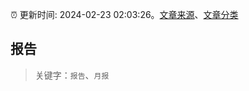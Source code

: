 :alarm_clock: 更新时间: 2024-02-23 02:03:26。[文章来源](/README.md)、[文章分类](/TAGS.md)

## 报告


> 关键字：`报告`、`月报`



